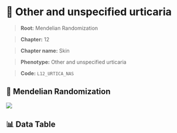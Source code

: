 # 🧪 Other and unspecified urticaria

> **Root:** Mendelian Randomization

> **Chapter:** 12  

> **Chapter name:** Skin

> **Phenotype:** Other and unspecified urticaria  

> **Code:** `L12_URTICA_NAS`

## 🧬 Mendelian Randomization  

<img src="/MR/Figures/Forward/L12_URTICA_NAS.png"/>

## 📊 Data Table

<CsvTableMRF src="/MR_Data/Forward/L12_URTICA_NAS.csv"/>
